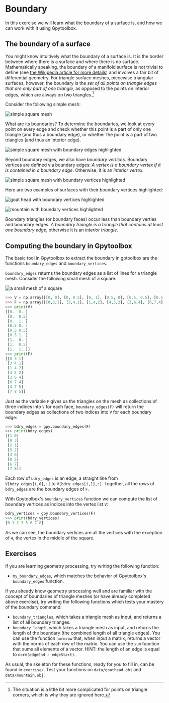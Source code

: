 # Boundary

In this exercise we will learn what the boundary of a surface is, and how we can
work with it using Gpytoolbox.


## The boundary of a surface

You might know intuitively what the boundary of a surface is.
It is the border between where there is a surface and where there is no surface.
Mathematically speaking, the boundary of a manifold surface is not trivial to
define
(see [the Wikipedia article for more details](https://en.wikipedia.org/wiki/Manifold#Manifold_with_boundary))
and involves a fair bit of differential geometry.
For triangle surface meshes, piecewise triangular surfaces, however,
the boundary is the _set of all points on triangle edges that are only part of
one triangle_, as opposed to the points on interior edges, which are always on
two triangles.[^1]

Consider the following simple mesh:

![simple square mesh](assets/square_nobdries.png)

What are its boundaries?
To determine the boundaries, we look at every point on every edge and check
whether this point is a part of only one triangle (and thus a boundary edge),
or whether the point is a part of two triangles (and thus an interior
edge).

![simple square mesh with boundary edges highlighted](assets/square_bdries.png)

Beyond boundary edges, we also have _boundary vertices_.
Boundary vertices are defined via boundary edges:
_A vertex is a boundary vertex if it is contained in a boundary edge_.
Otherwise, it is an _interior vertex_.

![simple square mesh with boundary vertices highlighted](assets/square_bdryverts.png)

Here are two examples of surfaces with their boundary vertices highlighted:

![goat head with boundary vertices highlighted](assets/goathead_bdryverts.png)

![mountain with boundary vertices highlighted](assets/mountain_bdryverts.png)

Boundary triangles (or boundary faces) occur less than boundary
verties and boundary edges.
_A boundary triangle is a triangle that contains at least one boundary edge_,
otherwise it is an _interior triangle_.


## Computing the boundary in Gpytoolbox

The basic tool in Gpytoolbox to extract the boundary in gptoolbox are the
functions `boundary_edges` and `boundary_vertices`.

`boundary_edges` returns the boundary edges as a list of lines for a triangle
mesh.
Consider the following small mesh of a square:

![a small mesh of a square](assets/small_square.png)

```python
>>> V = np.array([[0, 0], [0, 0.5], [0, 1], [0.5, 0], [0.5, 0.5], [0.5, 1], [1, 0], [1, 0.5], [1, 1]]) 
>>> F = np.array([[0,3,1], [3,4,1], [1,4,2], [4,5,2], [3,6,4], [6,7,4], [4,7,5], [7,8,5]])
>>> print(V)
[[0.  0. ]
 [0.  0.5]
 [0.  1. ]
 [0.5 0. ]
 [0.5 0.5]
 [0.5 1. ]
 [1.  0. ]
 [1.  0.5]
 [1.  1. ]]
>>> print(F)
[[0 3 1]
 [3 4 1]
 [1 4 2]
 [4 5 2]
 [3 6 4]
 [6 7 4]
 [4 7 5]
 [7 8 5]]
```

Just as the variable `F` gives us the triangles on the mesh as collections of
three indices into `V` for each face, `boundary_edges(F)` will return the boundary
edges as collections of two indices into `V` for each boundary edge:
```python
>>> bdry_edges = gpy.boundary_edges(F)
>>> print(bdry_edges)
[[1 0]
 [0 3]
 [2 1]
 [5 2]
 [3 6]
 [8 5]
 [6 7]
 [7 8]]
```

Each row of `bdry_edges` is an edge, a straight line from `V[bdry_edges[i,0],:]`
to `V[bdry_edges[i,1],:]`.
Together, all the rows of `bdry_edges` are the boundary edges of `F`.

With Gpytoolbox's `boundary_vertices` function we can compute the list of
boundary vertices as indices into the vertex list `V`:
```python
bdry_vertices = gpy.boundary_vertices(F)
>>> print(bdry_vertices)
[0 1 2 3 5 6 7 8]
```

As we can see, the boundary vertices are all the vertices with the exception of
`4`, the vertex in the middle of the square.


## Exercises

If you are learning geometry processing, try writing the following function:
* `my_boundary_edges`, which matches the behavior of Gpytoolbox's
`boundary_edges` function.

If you already know geometry processing well and are familiar with the concept
of boundaries of triangle meshes (or have already completed above exercise),
try writing the following functions which tests your mastery of the boundary
command:
* `boundary_triangles`, which takes a triangle mesh as input, and returns a list
of all boundary trianges.
* `boundary_length`, which takes a triangle mesh as input, and returns the
length of the boundary (the combined length of all triangle edges).
You can use the function `normrow` that, when input a matrix, returns a vector
with the norms of each row of the matrix.
You can use the `sum` function that sums all elements of a vector.
HINT: the length of an edge is equal to `norm(edgeEnd - edgeStart)`.

As usual, the skeleton for these functions, ready for you to fill in, can be
found in `exercise/`.
Test your functions on `data/goathead.obj` and `data/mountain.obj`.


[^1]: The situation is a little bit more complicated for points on triangle
corners, which is why they are ignored here.
